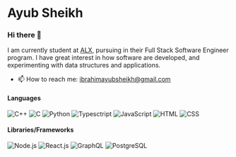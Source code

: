 # Ayub Sheikh

### Hi there 👋

I am currently student at [ALX](https://www.alxafrica.com), pursuing in their Full Stack Software Engineer program. I have great interest in how software are developed,
and experimenting with data structures and applications.

- 📫 How to reach me: ibrahimayubsheikh@gmail.com

#### Languages
![C++](https://img.shields.io/badge/-C++-eee?style=for-the-badge&logo=c%2b%2b&logoColor=00599C)
![C](https://img.shields.io/badge/-C-eee?style=for-the-badge&logo=c%2b%2b&logoColor=00599C)
![Python](https://img.shields.io/badge/-Python-eee?style=for-the-badge&logo=Python&logoColor=007396)
![Typesctript](https://img.shields.io/badge/-Python-eee?style=for-the-badge&logo=Typescript&logoColor=007396)
![JavaScript](https://img.shields.io/badge/-JavaScript-eee?&style=for-the-badge&logo=JavaScript&logoColor=ddc508)
![HTML](https://img.shields.io/badge/-HTML-eee?style=for-the-badge&logo=HTML5)
![CSS](https://img.shields.io/badge/-CSS-eee?style=for-the-badge&logo=CSS3&logoColor=blue)

#### Libraries/Frameworks
![Node.js](https://img.shields.io/badge/-Node.js-eee?style=for-the-badge&logo=Node.jsl&logoColor=blue)
![React.js](https://img.shields.io/badge/-React.js-eee?style=for-the-badge&logo=react&logoColor=navy)
![GraphQL](https://img.shields.io/badge/-Grapgql-eee?style=for-the-badge&logo=graphql&logoColor=navy)
![PostgreSQL](https://img.shields.io/badge/-Postgresql-eee?style=for-the-badge&logo=postgresql&logoColor=navy)

